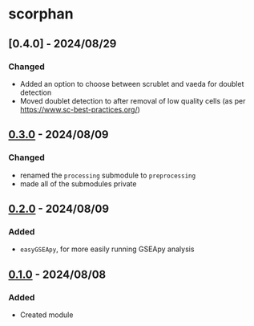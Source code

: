 # scorphan

## [0.4.0] - 2024/08/29

### Changed

- Added an option to choose between scrublet and vaeda for doublet detection
- Moved doublet detection to after removal of low quality cells (as per https://www.sc-best-practices.org/)

## [0.3.0] - 2024/08/09

### Changed

- renamed the `processing` submodule to `preprocessing`
- made all of the submodules private

## [0.2.0] - 2024/08/09

### Added

- `easyGSEApy`, for more easily running GSEApy analysis

## [0.1.0] - 2024/08/08

### Added

- Created module

[0.3.0]: https://github.com/milescsmith/scorphan/releases/compare/0.2.0..0.3.0
[0.2.0]: https://github.com/milescsmith/scorphan/releases/compare/0.1.0..0.2.0
[0.1.0]: https://github.com/milescsmith/scorphan/releases/tag/v0.0.1
